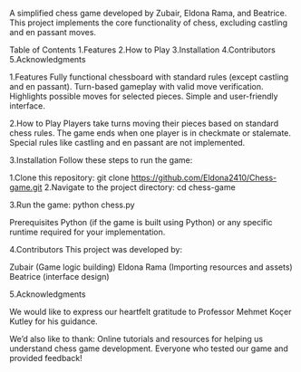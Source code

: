 A simplified chess game developed by Zubair, Eldona Rama, and Beatrice.
This project implements the core functionality of chess, excluding castling and en passant moves.

Table of Contents
1.Features
2.How to Play
3.Installation
4.Contributors
5.Acknowledgments

1.Features
Fully functional chessboard with standard rules (except castling and en passant).
Turn-based gameplay with valid move verification.
Highlights possible moves for selected pieces.
Simple and user-friendly interface.

2.How to Play
Players take turns moving their pieces based on standard chess rules.
The game ends when one player is in checkmate or stalemate.
Special rules like castling and en passant are not implemented.

3.Installation
Follow these steps to run the game:

1.Clone this repository:
git clone https://github.com/Eldona2410/Chess-game.git
2.Navigate to the project directory:
cd chess-game  

3.Run the game:
python chess.py 

Prerequisites
Python (if the game is built using Python) or any specific runtime required for your implementation.

4.Contributors
This project was developed by:

Zubair (Game logic building)
Eldona Rama (Importing resources and assets)
Beatrice (interface design)

5.Acknowledgments

We would like to express our heartfelt gratitude to Professor Mehmet Koçer Kutley for his guidance.

We’d also like to thank:
Online tutorials and resources for helping us understand chess game development.
Everyone who tested our game and provided feedback!
